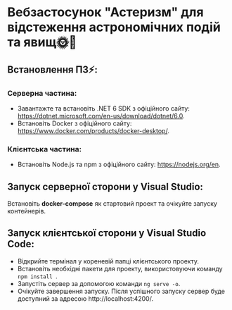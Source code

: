 # Вебзастосунок "Астеризм" для відстеження астрономічних подій та явищ🌞🌙

## Встановлення ПЗ⚡:

### Серверна частина:
- 	Завантажте та встановіть .NET 6 SDK з офіційного сайту: https://dotnet.microsoft.com/en-us/download/dotnet/6.0.
- 	Встановіть Docker з офіційного сайту: https://www.docker.com/products/docker-desktop/.

### Клієнтська частина:
- 	Встановіть Node.js та npm з офіційного сайту: https://nodejs.org/en.

## Запуск серверної сторони у Visual Studio:
Встановіть **docker-compose** як стартовий проект та очікуйте запуску контейнерів.

## Запуск клієнтської сторони у Visual Studio Code:
-	Відкрийте термінал у кореневій папці клієнтського проекту.
-	Встановіть необхідні пакети для проекту, використовуючи команду ```npm install ```.
-	Запустіть сервер за допомогою команди ```ng serve -o```.
-	Очікуйте завершення запуску. Після успішного запуску сервер буде доступний за адресою http://localhost:4200/.
